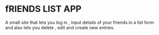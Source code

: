 # fRIENDS LIST APP
A small site that lets you log in , input details of your friends in a list form and also lets you delete , edit and create new entries.
